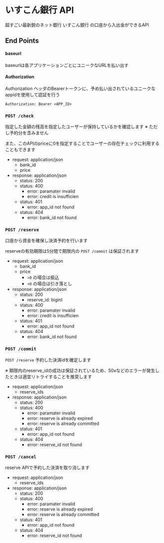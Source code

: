 # いすこん銀行 API

超すごい最新鋭のネット銀行 いすこん銀行 の口座から入出金ができるAPI

## End Points

#### baseurl

baseurlは各アプリケーションごとにユニークなURLを払い出す

#### Authorization

Authorization ヘッダのBearerトークンに、予め払い出されているユニークなappidを使用して認証を行う

```
Authorization: Bearer <APP_ID>
```

### `POST /check`

指定した金額の残高を指定したユーザーが保持しているかを確認します
※ ただし予約分を含みません

また、このAPIのpriceに0を指定することでユーザーの存在チェックに利用することもできます

- request: application/json
    - bank_id
    - price
- response: application/json
    - status: 200
    - status: 400
        - error: paramater invalid
        - error: credit is insufficien
    - status: 401
        - error: app_id not found
    - status: 404
        - error: bank_id not found

### `POST /reserve`

口座から資金を確保し決済予約を行います

reserveの有効期限は5分間で期限内の `POST /commit` は保証されます

- request: application/json
    - bank_id
    - price
        - `>0` の場合は振込
        - `<0` の場合は引き落とし
- response: application/json
    - status: 200
        - reserve_id: bigint
    - status: 400
        - error: paramater invalid
        - error: credit is insufficien
    - status: 401
        - error: app_id not found
    - status: 404
        - error: bank_id not found

### `POST /commit`

`POST /reserve` 予約した決済idを確定します

※ 期限内のreserve_idの成功は保証されているため、50xなどのエラーが発生したときは適宜リトライすることを推奨します

- request: application/json
    - reserve_ids
- response: application/json
    - status: 200
    - status: 400
        - error: paramater invalid
        - error: reserve is already expired
        - error: reserve is already committed
    - status: 401
        - error: app_id not found
    - status: 404
        - error: reserve_id not found

### `POST /cancel`

reserve APIで予約した決済を取り消します

- request: application/json
    - reserve_ids
- response: application/json
    - status: 200
    - status: 400
        - error: paramater invalid
        - error: reserve is already expired
        - error: reserve is already committed
    - status: 401
        - error: app_id not found
    - status: 404
        - error: reserve_id not found

